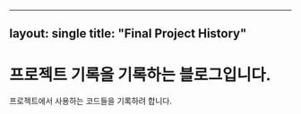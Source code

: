 ----
layout: single
title: "Final Project History"
----

# 프로젝트 기록을 기록하는 블로그입니다.

프로젝트에서 사용하는 코드들을 기록하려 합니다.

